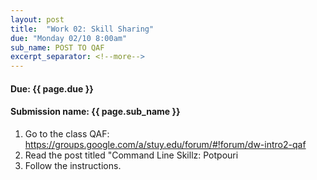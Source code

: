 ```yaml
---
layout: post
title:  "Work 02: Skill Sharing"
due: "Monday 02/10 8:00am"
sub_name: POST TO QAF
excerpt_separator: <!--more-->
---
```


#### Due: {{ page.due }}

#### Submission name: {{ page.sub_name }}
<!--more-->

1. Go to the class QAF: <https://groups.google.com/a/stuy.edu/forum/#!forum/dw-intro2-qaf>
2. Read the post titled "Command Line Skillz: Potpouri
3. Follow the instructions.
